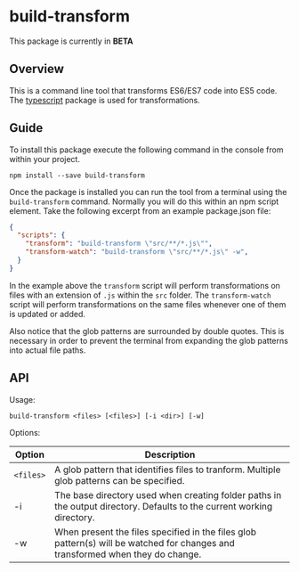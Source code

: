 # build-transform

This package is currently in **BETA**

## Overview
This is a command line tool that transforms ES6/ES7 code into ES5 code.
The [typescript](https://www.npmjs.com/package/typescript) package is used for transformations.

## Guide

To install this package execute the following command in the console from within your project.

```
npm install --save build-transform
```

Once the package is installed you can run the tool from a terminal using the `build-transform` command.  Normally you will
do this within an npm script element.  Take the following excerpt from an example package.json file:

```JSON
{
  "scripts": {
    "transform": "build-transform \"src/**/*.js\"",
    "transform-watch": "build-transform \"src/**/*.js\" -w",
  }
}
```

In the example above the `transform` script will perform transformations on files with an extension of `.js` within the `src` folder.
The `transform-watch` script will perform transformations on the same files whenever one of them is updated or added.

Also notice that the glob patterns are surrounded by double quotes.  This is necessary in order to prevent the terminal from expanding
the glob patterns into actual file paths.

## API

Usage:
```
build-transform <files> [<files>] [-i <dir>] [-w]
```
Options:

| Option | Description |
| ---    | ---         |
| `<files>` | A glob pattern that identifies files to tranform.  Multiple glob patterns can be specified. |
| -i     | The base directory used when creating folder paths in the output directory.  Defaults to the current working directory. |
| -w     | When present the files specified in the files glob pattern(s) will be watched for changes and transformed when they do change. |
